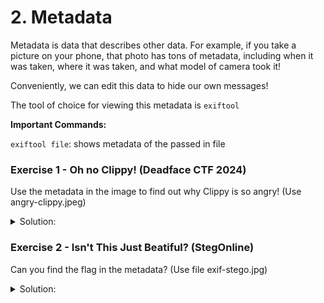 # 2. Metadata
Metadata is data that describes other data. For example, if you take a picture on your phone, that photo has tons of metadata, including when it was taken, where it was taken, and what model of camera took it!

Conveniently, we can edit this data to hide our own messages!

The tool of choice for viewing this metadata is `exiftool`

**Important Commands:**

`exiftool file`: shows metadata of the passed in file

### Exercise 1 - Oh no Clippy! (Deadface CTF 2024)
Use the metadata in the image to find out why Clippy is so angry! (Use angry-clippy.jpeg)

<details>
  <summary>Solution:</summary>
  <p>Clippy hates his job! By running exiftool, you should see the following metadata:
    
  https://github.com/user-attachments/assets/8f76c4de-c049-45a4-9b1f-9a873357d192
  
  Fun side note about this challenge is that it was originally used to find the website in the metadata that then lead to a web exploitation challenge
</p>

</details>

### Exercise 2 - Isn't This Just Beatiful? (StegOnline)
Can you find the flag in the metadata? (Use file exif-stego.jpg)

<details>
  <summary>Solution:</summary>
  <p>By running exiftool, you should see the following flag in the metadata:
    flag{3x1f_i5_c00l}
</p>

</details>

